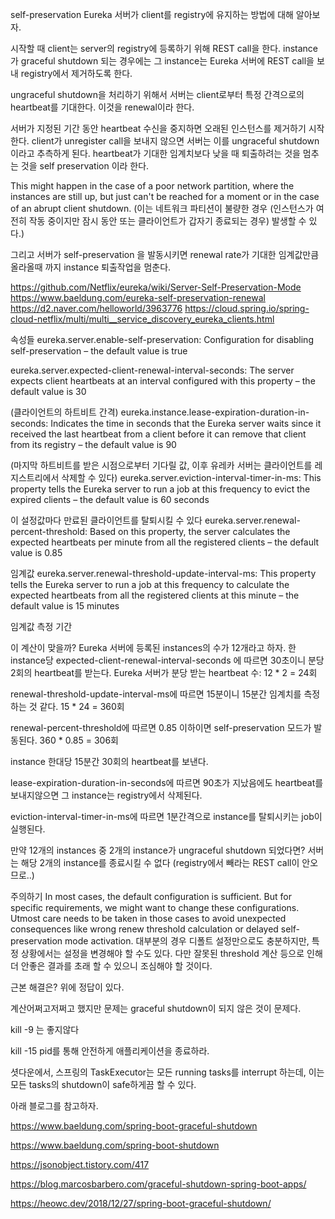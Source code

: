 self-preservation
Eureka 서버가 client를 registry에 유지하는 방법에 대해 알아보자.

시작할 때 client는 server의 registry에 등록하기 위해 REST call을 한다.
instance가 graceful shutdown 되는 경우에는 그 instance는 Eureka 서버에 REST call을 보내 registry에서 제거하도록 한다.

ungraceful shutdown을 처리하기 위해서 서버는 client로부터 특정 간격으로의 heartbeat를 기대한다.
이것을 renewal이라 한다.

서버가 지정된 기간 동안 heartbeat 수신을 중지하면 오래된 인스턴스를 제거하기 시작한다.
client가 unregister call을 보내지 않으면 서버는 이를 ungraceful shutdown이라고 추측하게 된다.
heartbeat가 기대한 임계치보다 낮을 때 퇴출하려는 것을 멈추는 것을 self preservation 이라 한다.

This might happen in the case of a poor network partition, where the instances are still up,
but just can't be reached for a moment or in the case of an abrupt client shutdown.
(이는 네트워크 파티션이 불량한 경우 (인스턴스가 여전히 작동 중이지만 잠시 동안 또는 클라이언트가 갑자기 종료되는 경우) 발생할 수 있다.)

그리고 서버가 self-preservation 을 발동시키면 renewal rate가 기대한 임계값만큼 올라올때 까지 instance 퇴출작업을 멈춘다.

https://github.com/Netflix/eureka/wiki/Server-Self-Preservation-Mode
https://www.baeldung.com/eureka-self-preservation-renewal
https://d2.naver.com/helloworld/3963776
https://cloud.spring.io/spring-cloud-netflix/multi/multi__service_discovery_eureka_clients.html

속성들
eureka.server.enable-self-preservation: Configuration for disabling self-preservation – the default value is true

eureka.server.expected-client-renewal-interval-seconds: The server expects client heartbeats at an interval configured with this property – the default value is 30

(클라이언트의 하트비트 간격)
eureka.instance.lease-expiration-duration-in-seconds: Indicates the time in seconds that the Eureka server waits since it received the last heartbeat from a client before it can remove that client from its registry – the default value is 90

(마지막 하트비트를 받은 시점으로부터 기다릴 값, 이후 유레카 서버는 클라이언트를 레지스트리에서 삭제할 수 있다)
eureka.server.eviction-interval-timer-in-ms: This property tells the Eureka server to run a job at this frequency to evict the expired clients – the default value is 60 seconds

이 설정값마다 만료된 클라이언트를 탈퇴시킬 수 있다
eureka.server.renewal-percent-threshold: Based on this property, the server calculates the expected heartbeats per minute from all the registered clients – the default value is 0.85

임계값
eureka.server.renewal-threshold-update-interval-ms: This property tells the Eureka server to run a job at this frequency to calculate the expected heartbeats from all the registered clients at this minute – the default value is 15 minutes

임계값 측정 기간




이 계산이 맞을까?
Eureka 서버에 등록된 instances의 수가 12개라고 하자.
한 instance당 expected-client-renewal-interval-seconds 에 따르면 30초이니 분당 2회의 heartbeat를 받는다.
Eureka 서버가 분당 받는 heartbeat 수: 12 * 2 = 24회

renewal-threshold-update-interval-ms에 따르면 15분이니 15분간 임계치를 측정하는 것 같다.
15 * 24 = 360회

renewal-percent-threshold에 따르면 0.85 이하이면 self-preservation 모드가 발동된다.
360 * 0.85 = 306회

instance 한대당 15분간 30회의 heartbeat를 보낸다.

lease-expiration-duration-in-seconds에 따르면 90초가 지났음에도 heartbeat를 보내지않으면 그 instance는 registry에서 삭제된다.

eviction-interval-timer-in-ms에 따르면 1분간격으로 instance를 탈퇴시키는 job이 실행된다.

만약 12개의 instances 중 2개의 instance가 ungraceful shutdown 되었다면?
서버는 해당 2개의 instance를 종료시킬 수 없다 (registry에서 빼라는 REST call이 안오므로..)





주의하기
In most cases, the default configuration is sufficient. But for specific requirements, we might want to change these configurations. Utmost care needs to be taken in those cases to avoid unexpected consequences like wrong renew threshold calculation or delayed self-preservation mode activation.
대부분의 경우 디폴트 설정만으로도 충분하지만, 특정 상황에서는 설정을 변경해야 할 수도 있다.
다만 잘못된 threshold 계산 등으로 인해 더 안좋은 결과를 초래 할 수 있으니 조심해야 할 것이다.





근본 해결은?
위에 정답이 있다.

계산어쩌고저쩌고 했지만 문제는 graceful shutdown이 되지 않은 것이 문제다.

kill -9 는 좋지않다

kill -15 pid를 통해 안전하게 애플리케이션을 종료하라.

셧다운에서, 스프링의 TaskExecutor는 모든 running tasks를 interrupt 하는데, 이는 모든 tasks의 shutdown이 safe하게끔 할 수 있다.







아래  블로그를 참고하자.



https://www.baeldung.com/spring-boot-graceful-shutdown

https://www.baeldung.com/spring-boot-shutdown

https://jsonobject.tistory.com/417

https://blog.marcosbarbero.com/graceful-shutdown-spring-boot-apps/

https://heowc.dev/2018/12/27/spring-boot-graceful-shutdown/